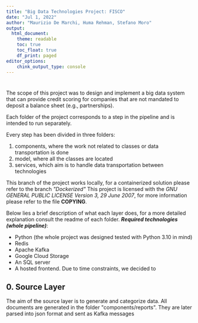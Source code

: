 ```yaml
---
title: "Big Data Technologies Project: FISCO"
date: "Jul 1, 2022"
author: "Maurizio De Marchi, Huma Rehman, Stefano Moro"
output: 
  html_document:
    theme: readable
    toc: true
    toc_float: true
    df_print: paged
editor_options:
    chink_output_type: console
---
```


# 

The scope of this project was to design and implement a big data system that can provide credit scoring for companies that are not mandated to deposit a balance sheet (e.g., partnerships).

Each folder of the project corresponds to a step in the pipeline and is intended to run separately.

Every step has been divided in three folders:
1. components, where the work not related to classes or data transportation is done
2. model, where all the classes are located
3. services, which aim is to handle data transportation between technologies

This branch of the project works locally, for a containerized solution please refer to the branch _"Dockerized"_
This project is licensed with the *GNU GENERAL PUBLIC LICENSE Version 3, 29 June 2007*, for more information please refer to the file **COPYING**.

Below lies a brief description of what each layer does, for a more detailed explanation consult the readme of each folder.
***Required technologies (whole pipeline)***:
+ Python (the whole project was designed tested with Python 3.10 in mind)
+ Redis
+ Apache Kafka
+ Google Cloud Storage
+ An SQL server
+ A hosted frontend. Due to time constraints, we decided to 



## 0. Source Layer

The aim of the source layer is to generate and categorize data.
All documents are generated in the folder "components/reports".
They are later parsed into json format and sent as Kafka messages